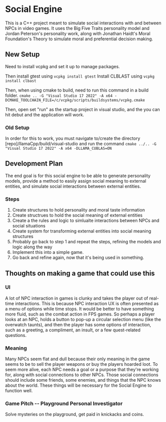 # Social Engine
This is a C++ project meant to simulate social interactions with and between NPCs in video games. It uses the Big Five Traits personality model and Jordan Peterson's personality work, along with Jonathan Haidt's Moral Foundation's Theory to simulate moral and preferential decision making.

## New Setup
Need to install vcpkg and set it up to manage packages. 

Then install gtest using `vcpkg install gtest`
Install CLBLAST using `vcpkg install clbast`

Then, when using cmake to build, need to run this command in a build folder.
`cmake .. -G "Visual Studio 17 2022" -A x64 -DCMAKE_TOOLCHAIN_FILE=/c/vcpkg/scripts/buildsystems/vcpkg.cmake`

Then, open set "run" as the startup project in visual studio, and the you can hit debut and the application will work.





### Old Setup
In order for this to work, you must navigate to/create the directory [repo]/llamaCpp/build/visual-studio and run the command `cmake ../.. -G "Visual Studio 17 2022" -A x64 -DLLAMA_CUBLAS=ON`





## Development Plan
The end goal is for this social engine to be able to generate personality models, provide a method to easily assign social meaning to external entities, and simulate social interactions between external entities. 

### Steps
1. Create structures to hold personality and moral taste information
2. Create structrues to hold the social meaning of external entities
3. Create a the rules and logic to simlualte interactions between NPCs and social situations
4. Create system for transforming external entities into social meaning structures
5. Probably go back to step 1 and repeat the steps, refining the models and logic along the way
6. Implement this into a simple game. 
7. Go back and refine again, now that it's being used in something.

## Thoughts on making a game that could use this

### UI
A lot of NPC interaction in games is clunky and takes the player out of real-time interactions. This is because NPC interaction UX is often presented as a menu of options while time stops. It would be better to have something more fluid, such as the combat action in FPS games. So perhaps a player looks at an NPC, holds a button to pop-up a circular selection menu (like the overwatch taunts), and then the player has some options of interaction, such as a greeting, a compliment, an insult, or a few quest-related questions. 

### Meaning
Many NPCs seem flat and dull because their only meaning in the game seems to be to sell the player weapons or buy the players hoarded loot. To seem more alive, each NPC needs a goal or a purpose that they're working for, along with social connections to other NPCs. Those social connections should include some friends, some enemies, and things that the NPC knows about the world. These things will be necessary for the Social Engine to function well. 

### Game Pitch -- Playground Personal Investigator
Solve mysteries on the playground, get paid in knickacks and coins. 
